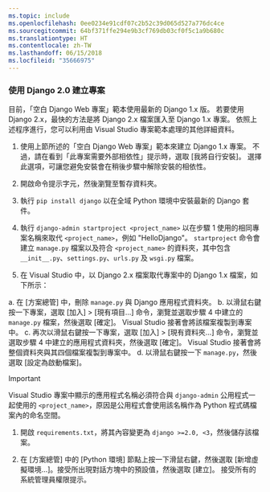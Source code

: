 ```yaml
---
ms.topic: include
ms.openlocfilehash: 0ee0234e91cdf07c2b52c39d065d527a776dc4ce
ms.sourcegitcommit: 64bf371ffe294e9b3cf769db03cf0f5c1a9b680c
ms.translationtype: HT
ms.contentlocale: zh-TW
ms.lasthandoff: 06/15/2018
ms.locfileid: "35666975"
---
```

### <a name="create-a-project-using-django-20"></a>使用 Django 2.0 建立專案

目前，「空白 Django Web 專案」範本使用最新的 Django 1.x 版。 若要使用 Django 2.x，最快的方法是將 Django 2.x 檔案匯入至 Django 1.x 專案。 依照上述程序進行，您可以利用由 Visual Studio 專案範本處理的其他詳細資料。

1. 使用上節所述的「空白 Django Web 專案」範本來建立 Django 1.x 專案。 不過，請在看到「此專案需要外部相依性」提示時，選取 [我將自行安裝]。 選擇此選項，可讓您避免安裝會在稍後步驟中解除安裝的相依性。

1. 開啟命令提示字元，然後瀏覽至暫存資料夾。

1. 執行 `pip install django` 以在全域 Python 環境中安裝最新的 Django 套件。

1. 執行 `django-admin startproject <project_name>` 以在步驟 1 使用的相同專案名稱來取代 `<project_name>`，例如 "HelloDjango"。 `startproject` 命令會建立 `manage.py` 檔案以及符合 `<project_name>` 的資料夾，其中包含 `__init__.py`、`settings.py`、`urls.py` 及 `wsgi.py` 檔案。

1. 在 Visual Studio 中，以 Django 2.x 檔案取代專案中的 Django 1.x 檔案，如下所示：

  a. 在 [方案總管] 中，刪除 `manage.py` 與 Django 應用程式資料夾。
  b. 以滑鼠右鍵按一下專案，選取 [加入] > [現有項目...] 命令，瀏覽並選取步驟 4 中建立的 `manage.py` 檔案，然後選取 [確定]。 Visual Studio 接著會將該檔案複製到專案中。
  c.  再次以滑鼠右鍵按一下專案，選取 [加入] > [現有資料夾...] 命令，瀏覽並選取步驟 4 中建立的應用程式資料夾，然後選取 [確定]。 Visual Studio 接著會將整個資料夾與其四個檔案複製到專案中。
  d. 以滑鼠右鍵按一下 `manage.py`，然後選取 [設定為啟動檔案]。

  > [!Important]
  > Visual Studio 專案中顯示的應用程式名稱必須符合與 `django-admin` 公用程式一起使用的 `<project_name>`，原因是公用程式會使用該名稱作為 Python 程式碼檔案內的命名空間。

1. 開啟 `requirements.txt`，將其內容變更為 `django >=2.0, <3`，然後儲存該檔案。

1. 在 [方案總管] 中的 [Python 環境] 節點上按一下滑鼠右鍵，然後選取 [新增虛擬環境...]。接受所出現對話方塊中的預設值，然後選取 [建立]。 接受所有的系統管理員權限提示。